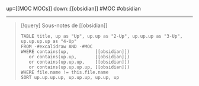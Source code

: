 up::[[MOC MOCs]]
down::[[obsidian]]
#MOC #obsidian

----

> [!query] Sous-notes de [[obsidian]]
> ```dataview
> TABLE title, up as "Up", up.up as "2-Up", up.up.up as "3-Up", up.up.up.up as "4-Up"
> FROM -#excalidraw AND -#MOC
> WHERE contains(up,          [[obsidian]])
>    or contains(up.up,       [[obsidian]])
>    or contains(up.up.up,    [[obsidian]])
>    or contains(up.up.up.up, [[obsidian]])
> WHERE file.name != this.file.name
> SORT up.up.up.up, up.up.up, up.up, up
> ```

